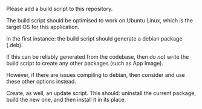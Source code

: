 Please add a build script to this repository.

The build script should be optimised to work on Ubuntu Linux, which is the target OS for this application.

In the first instance: the build script should generate a debian package (.deb). 

If this can be reliably generated from the codebase, then do *not* write the build script to create any other packages (such as App Image).

However, if there are issues compiling to debian, then consider and use these other options instead. 

Create, as well, an update script. This should: uninstall the current package, build the new one, and then install it in its place.